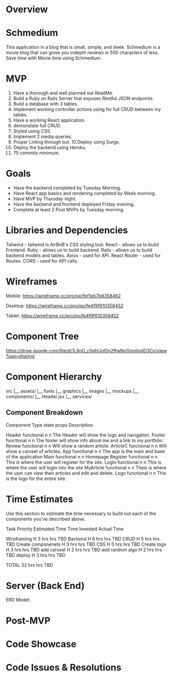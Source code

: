

# Overview
# Schmedium
This application in a blog that is small, simple, and sleek. Schmedium is a movie blog that can gives you indepth reviews in 500 characters of less. Save time with Movie time using Schmedium.


# MVP
1. Have a thorough and well planned out ReadMe.
2. Build a Ruby on Rails Server that exposes Restful JSON endpoints.
3. Build a database with 3 tables.
4. Implement working controller actions using for full CRUD between my tables.
5. Have a working React application.
6. demonstate full CRUD.
7. Styled using CSS.
8. Implement 2 media queries. 
9. Proper Linting through out.
10.Deploy using Surge.
11. Deploy the backend using Heroku.
12. 75 commits minimum.



# Goals
-  Have the backend completed by Tuesday Morning.
-  Have React app basics and rendering completed by Weds morning. 
-  Have MVP by Thursday night.
-  Have the backend and frontend deployed Friday evening. 
-  Complete at least 2 Post MVPs by Tuesday morning.



# Libraries and Dependencies
Tailwind - tailwind is AirBnB's CSS styling tool.
React - allows us to build Frontend.
Ruby -  allows us to build backend.
Rails - allows us to build backend models and tables.
Axios - used for API.
React Router - used for Routes.
CORS - used for API calls.




# Wireframes

Mobile:  https://wireframe.cc/pro/pp/fef1eb7b6358462

Desktop: https://wireframe.cc/pro/pp/fe4f9f610358452

Tablet:  https://wireframe.cc/pro/pp/fe4f9f610358452


# Component Tree

https://drive.google.com/file/d/1L8nO_c1plHJolDn2ffwNnGmnlsqlD3Co/view?usp=sharing

# Component Hierarchy

src
|__ assets/
      |__ fonts
      |__ graphics
      |__ images
      |__ mockups
|__ components/
      |__ Header.jsx
|__ services/

## Component Breakdown


Component	Type	state	props	Description

Header	functional	n	n	The Header will show the logo and navigation.
Footer	functional	n	n	The footer will show info about me and a link to my portfolio.
Review	functional	n	n	Will show a random article.
ArticleC	functional	n	n	Will show a carosel of articles.
App	      functional	n	n	The app is the main and base of the application
Main	      functional	n	n	Homepage
Register	functional	n	n	This is where the user will register for the site.
Login 	functional	n	n	This is where the user will login into the site
MyArticle	functional	n	n	Theis is where the user can view their articles and edit and delete.
Logo  	functional	n	n	This is the logo for the entire site.


# Time Estimates
Use this section to estimate the time necessary to build out each of the components you've described above.

Task	Priority	Estimated Time	Time Invested	Actual Time

Wireframing	   H	3 hrs	 hrs	TBD
Backend 	   H	6 hrs	 hrs	TBD
CRUD  	   H	5 hrs	 hrs	TBD
Create componenets H	3 hrs	 hrs	TBD
CSS	H	5 hrs	 hrs	TBD
Create logo	H	3 hrs	 hrs	TBD
add carosel	H	2 hrs	hrs	TBD
add random algo	H	2 hrs	 hrs	TBD
deploy	H	3 hrs	 hrs	TBD

TOTAL		32 hrs	 hrs	TBD



# Server (Back End)
ERD Model:



# Post-MVP


# Code Showcase


# Code Issues & Resolutions
